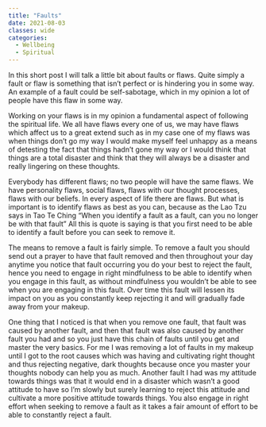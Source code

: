 ```yaml
---
title: "Faults"
date: 2021-08-03
classes: wide
categories:
  - Wellbeing
  - Spiritual
---
```


In this short post I will talk a little bit about faults or flaws. Quite simply a fault or flaw is something that isn’t perfect or is hindering you in some way. An example of a fault could be self-sabotage, which in my opinion a lot of people have this flaw in some way.

Working on your flaws is in my opinion a fundamental aspect of following the spiritual life. We all have flaws every one of us, we may have flaws which affect us to a great extend such as in my case one of my flaws was when things don’t go my way I would make myself feel unhappy as a means of detesting the fact that things hadn’t gone my way or I would think that things are a total disaster and think that they will always be a disaster and really lingering on these thoughts. 

Everybody has different flaws; no two people will have the same flaws. We have personality flaws, social flaws, flaws with our thought processes, flaws with our beliefs. In every aspect of life there are flaws. But what is important is to identify flaws as best as you can, because as the Lao Tzu says in Tao Te Ching “When you identify a fault as a fault, can you no longer be with that fault” All this is quote is saying is that you first need to be able to identify a fault before you can seek to remove it.

The means to remove a fault is fairly simple. To remove a fault you should send out a prayer to have that fault removed and then throughout your day anytime you notice that fault occurring you do your best to reject the fault, hence you need to engage in right mindfulness to be able to identify when you engage in this fault, as without mindfulness you wouldn’t be able to see when you are engaging in this fault. Over time this fault will lessen its impact on you as you constantly keep rejecting it and will gradually fade away from your makeup. 

One thing that I noticed is that when you remove one fault, that fault was caused by another fault, and then that fault was also caused by another fault you had and so you just have this chain of faults until you get and master the very basics. For me I was removing a lot of faults in my makeup until I got to the root causes which was having and cultivating right thought and thus rejecting negative, dark thoughts because once you master your thoughts nobody can help you as much. Another fault I had was my attitude towards things was that it would end in a disaster which wasn’t a good attitude to have so I’m slowly but surely learning to reject this attitude and cultivate a more positive attitude towards things. You also engage in right effort when seeking to remove a fault as it takes a fair amount of effort to be able to constantly reject a fault. 


